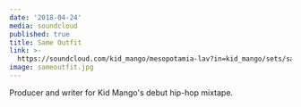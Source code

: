 ```yaml
---
date: '2018-04-24'
media: soundcloud
published: true
title: Same Outfit
link: >-
  https://soundcloud.com/kid_mango/mesopotamia-lav?in=kid_mango/sets/same-outfit-1
image: sameoutfit.jpg
---
```

Producer and writer for Kid Mango's debut hip-hop mixtape.
